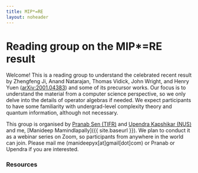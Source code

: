 ```yaml
---
title: MIP*=RE
layout: noheader
---
```


# Reading group on the MIP*=RE result

Welcome! This is a reading group to understand the celebrated recent result by Zhengfeng Ji, Anand Natarajan, Thomas Vidick, John Wright, and Henry Yuen ([arXiv:2001.04383](https://arxiv.org/abs/2001.04383)) and some of its precursor works. Our focus is to understand the material from a computer science perspective, so we only delve into the details of operator algebras if needed. We expect participants to have some familiarity with undergrad-level complexity theory and quantum information, although not necessary.

This group is organised by [Pranab Sen (TIFR)](https://www.tcs.tifr.res.in/~pgdsen/) and [Upendra Kapshikar (NUS)](https://www.quantumlah.org/people/profile/Upendra) and me, [Manideep Mamindlapally]({{ site.baseurl }}). We plan to conduct it as a webinar series on Zoom, so participants from anywhere in the world can join. Please mail me (manideepyx[at]gmail[dot]com) or Pranab or Upendra if you are interested.

### Resources
